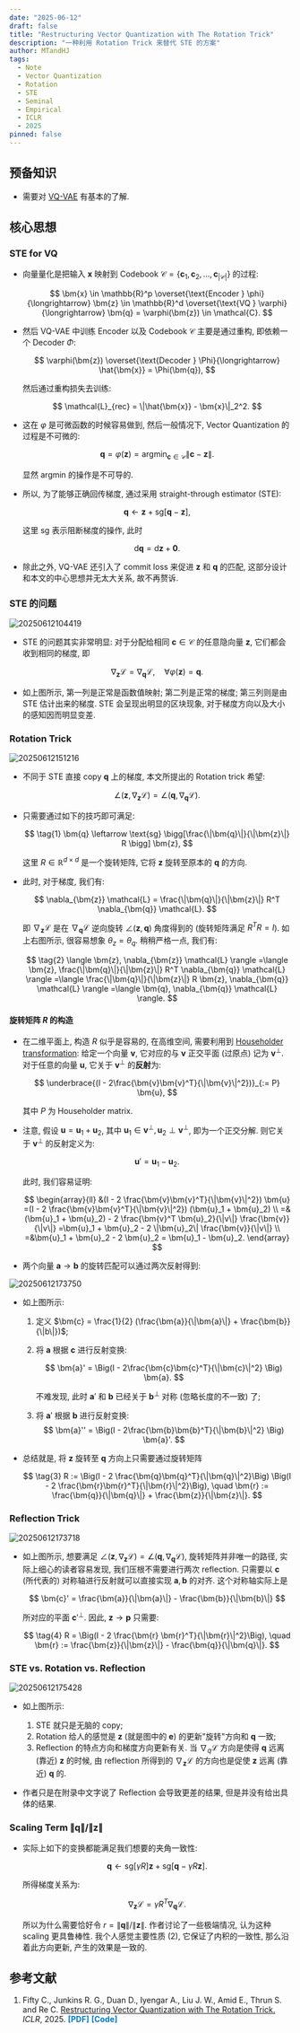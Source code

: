 ```yaml
---
date: "2025-06-12"
draft: false
title: "Restructuring Vector Quantization with The Rotation Trick"
description: "一种利用 Rotation Trick 来替代 STE 的方案"
author: MTandHJ
tags:
  - Note
  - Vector Quantization
  - Rotation
  - STE
  - Seminal
  - Empirical
  - ICLR
  - 2025
pinned: false
---
```



## 预备知识

- 需要对 [VQ-VAE](/posts/vq-vae) 有基本的了解.

## 核心思想


### STE for VQ

- 向量量化是把输入 $\bm{x}$ 映射到 Codebook $\mathcal{C} = \{\bm{c}_1, \bm{c}_2, \ldots, \bm{c}_{|\mathcal{C}|}\}$ 的过程:

    $$
    \bm{x} \in \mathbb{R}^p 
    \overset{\text{Encoder } \phi}{\longrightarrow} \bm{z} \in \mathbb{R}^d
    \overset{\text{VQ } \varphi}{\longrightarrow} \bm{q} = \varphi(\bm{z}) \in \mathcal{C}.
    $$

- 然后 VQ-VAE 中训练 Encoder 以及 Codebook $\mathcal{C}$ 主要是通过重构, 即依赖一个 Decoder $\Phi$:

    $$
    \varphi(\bm{z})
    \overset{\text{Decoder } \Phi}{\longrightarrow} \hat{\bm{x}} = \Phi(\bm{q}),
    $$

    然后通过重构损失去训练:

    $$
    \mathcal{L}_{rec} = \|\hat{\bm{x}} - \bm{x}\|_2^2.
    $$

- 这在 $\varphi$ 是可微函数的时候容易做到, 然后一般情况下, Vector Quantization 的过程是不可微的:

    $$
    \bm{q} = \varphi(\bm{z}) = \text{argmin}_{\bm{c} \in \mathcal{C}}
    \|\bm{c} - \bm{z} \|.
    $$

    显然 $\text{argmin}$ 的操作是不可导的.

- 所以, 为了能够正确回传梯度, 通过采用 straight-through estimator (STE):

    $$
    \bm{q} \leftarrow \bm{z} + \text{sg}[\bm{q} - \bm{z}],
    $$

    这里 $\text{sg}$ 表示阻断梯度的操作, 此时

    $$
    \mathrm{d}\bm{q} = \mathrm{d}\bm{z} + \bm{0}.
    $$

- 除此之外, VQ-VAE 还引入了 commit loss 来促进 $\bm{z}$ 和 $\bm{q}$ 的匹配, 这部分设计和本文的中心思想并无太大关系, 故不再赘诉.


### STE 的问题

![20250612104419](https://raw.githubusercontent.com/MTandHJ/blog_source/master/images/20250612104419.png)


- STE 的问题其实非常明显: 对于分配给相同 $\bm{c} \in \mathcal{C}$ 的任意隐向量 $\bm{z}$, 它们都会收到相同的梯度, 即

    $$
    \nabla_{\bm{z}} \mathcal{L}
    = \nabla_{\bm{q}} \mathcal{L},
    \quad \forall \varphi(\bm{z}) = \bm{q}.
    $$

- 如上图所示, 第一列是正常是函数值映射; 第二列是正常的梯度; 第三列则是由 STE 估计出来的梯度. STE 会呈现出明显的区块现象, 对于梯度方向以及大小的感知因而明显变差.


### Rotation Trick


![20250612151216](https://raw.githubusercontent.com/MTandHJ/blog_source/master/images/20250612151216.png)

- 不同于 STE 直接 copy $\bm{q}$ 上的梯度, 本文所提出的 Rotation trick 希望:

    $$
    \angle (\bm{z}, \nabla_{\bm{z}} \mathcal{L})
    =\angle (\bm{q}, \nabla_{\bm{q}} \mathcal{L}).
    $$

- 只需要通过如下的技巧即可满足:

    $$
    \tag{1}
    \bm{q} \leftarrow \text{sg} \bigg[\frac{\|\bm{q}\|}{\|\bm{z}\|} R \bigg] \bm{z},
    $$

    这里 $R \in \mathbb{R}^{d \times d}$ 是一个旋转矩阵, 它将 $\bm{z}$ 旋转至原本的 $\bm{q}$ 的方向.

- 此时, 对于梯度, 我们有:

    $$
    \nabla_{\bm{z}} \mathcal{L} = \frac{\|\bm{q}\|}{\|\bm{z}\|} R^T \nabla_{\bm{q}} \mathcal{L}.
    $$

    即 $\nabla_{\bm{z}} \mathcal{L}$ 是在 $\nabla_{\bm{q}} \mathcal{L}$ 逆向旋转 $\angle (\bm{z}, \bm{q})$ 角度得到的 (旋转矩阵满足 $R^T R = I$). 如上右图所示, 很容易想象 $\theta_z = \theta_q$. 稍稍严格一点, 我们有:

    $$
    \tag{2}
    \langle \bm{z}, \nabla_{\bm{z}} \mathcal{L} \rangle
    =\langle \bm{z}, \frac{\|\bm{q}\|}{\|\bm{z}\|} R^T \nabla_{\bm{q}} \mathcal{L} \rangle
    =\langle \frac{\|\bm{q}\|}{\|\bm{z}\|} R \bm{z}, \nabla_{\bm{q}} \mathcal{L} \rangle
    =\langle \bm{q}, \nabla_{\bm{q}} \mathcal{L} \rangle.
    $$


#### 旋转矩阵 $R$ 的构造

- 在二维平面上, 构造 $R$ 似乎是容易的, 在高维空间, 需要利用到 [Householder transformation](https://en.wikipedia.org/wiki/Householder_transformation): 给定一个向量 $\bm{v}$, 它对应的与 $\bm{v}$ 正交平面 (过原点) 记为 $\bm{v}^{\perp}$. 对于任意的向量 $\bm{u}$, 它关于 $\bm{v}^{\perp}$ 的**反射**为:

    $$
    \underbrace{(I - 2\frac{\bm{v}\bm{v}^T}{\|\bm{v}\|^2})}_{:= P} \bm{u},
    $$

    其中 $P$ 为 Householder matrix.

- 注意, 假设 $\bm{u} = \bm{u}_1 + \bm{u}_2$, 其中 $\bm{u}_1 \in \bm{v}^{\perp}, \bm{u}_2 \perp \bm{v}^{\perp}$, 即为一个正交分解. 则它关于 $\bm{v}^{\perp}$ 的反射定义为:

    $$
    \bm{u}' = \bm{u}_1 - \bm{u}_2.
    $$

    此时, 我们容易证明:

    $$
    \begin{array}{ll}
    &(I - 2 \frac{\bm{v}\bm{v}^T}{\|\bm{v}\|^2}) \bm{u}
    =(I - 2 \frac{\bm{v}\bm{v}^T}{\|\bm{v}\|^2}) (\bm{u}_1 + \bm{u}_2) \\
    =&(\bm{u}_1 + \bm{u}_2) - 2 \frac{\bm{v}^T \bm{u}_2}{\|v\|} \frac{\bm{v}}{\|v\|}
    =\bm{u}_1 + \bm{u}_2 - 2 \|\bm{u}_2\| \frac{\bm{v}}{\|v\|} \\
    =&\bm{u}_1 + \bm{u}_2 - 2 \bm{u}_2
    = \bm{u}_1 - \bm{u}_2.
    \end{array}
    $$

- 两个向量 $\bm{a} \rightarrow \bm{b}$ 的旋转匹配可以通过两次反射得到:

![20250612173750](https://raw.githubusercontent.com/MTandHJ/blog_source/master/images/20250612173750.png)

- 如上图所示:
    1. 定义 $\bm{c} = \frac{1}{2} (\frac{\bm{a}}{\|\bm{a}\|} + \frac{\bm{b}}{\|b\|})$;
    2. 将 $\bm{a}$ 根据 $\bm{c}$ 进行反射变换:

        $$
        \bm{a}' = \Big(I - 2\frac{\bm{c}\bm{c}^T}{\|\bm{c}\|^2} \Big) \bm{a}.
        $$

        不难发现, 此时 $\bm{a}'$ 和 $\bm{b}$ 已经关于 $\bm{b}^{\perp}$ 对称 (忽略长度的不一致) 了;
    3. 将 $\bm{a}'$ 根据 $\bm{b}$ 进行反射变换:
        $$
        \bm{a}'' = \Big(I - 2\frac{\bm{b}\bm{b}^T}{\|\bm{b}\|^2} \Big) \bm{a}'.
        $$

- 总结就是, 将 $\bm{z}$ 旋转至 $\bm{q}$ 方向上只需要通过旋转矩阵

    $$
    \tag{3}
    R := \Big(I - 2 \frac{\bm{q}\bm{q}^T}{\|\bm{q}\|^2}\Big)
    \Big(I - 2 \frac{\bm{r}\bm{r}^T}{\|\bm{r}\|^2}\Big), \quad \bm{r} := \frac{\bm{q}}{\|\bm{q}\|} + \frac{\bm{z}}{\|\bm{z}\|}.
    $$

### Reflection Trick


![20250612173718](https://raw.githubusercontent.com/MTandHJ/blog_source/master/images/20250612173718.png)

- 如上图所示, 想要满足 $\angle (\bm{z}, \nabla_{\bm{z}} \mathcal{L}) = \angle( \bm{q}, \nabla_{\bm{q}} \mathcal{L})$, 旋转矩阵并非唯一的路径, 实际上细心的读者容易发现, 我们压根不需要进行两次 reflection. 只需要以 $\bm{c}$ (所代表的) 对称轴进行反射就可以直接实现 $\bm{a}, \bm{b}$ 的对齐. 这个对称轴实际上是

    $$
    \bm{c}' = \frac{\bm{a}}{\|\bm{a}\|} - \frac{\bm{b}}{\|\bm{b}\|}
    $$

    所对应的平面 ${\bm{c}'}^{\perp}$. 因此, $\bm{z} \rightarrow \bm{p}$ 只需要:

    $$
    \tag{4}
    R = \Big(I - 2 \frac{\bm{r} \bm{r}^T}{\|\bm{r}\|^2}\Big), \quad \bm{r} := \frac{\bm{z}}{\|\bm{z}\|} - \frac{\bm{q}}{\|\bm{q}\|}.
    $$

### STE vs. Rotation vs. Reflection

![20250612175428](https://raw.githubusercontent.com/MTandHJ/blog_source/master/images/20250612175428.png)


- 如上图所示:
    1. STE 就只是无脑的 copy;
    2. Rotation 给人的感觉是 $\bm{z}$ (就是图中的 $\bm{e}$) 的更新"旋转"方向和 $\bm{q}$ 一致;
    3. Reflection 的特点方向和梯度方向更新有关. 当 $\nabla_q \mathcal{L}$ 方向是使得 $\bm{q}$ 远离 (靠近) $\bm{z}$ 的时候, 由 reflection 所得到的 $\nabla_{\bm{z}} \mathcal{L}$ 的方向也是促使 $\bm{z}$ 远离 (靠近) $\bm{q}$ 的.

- 作者只是在附录中文字说了 Reflection 会导致更差的结果, 但是并没有给出具体的结果.


### Scaling Term $\|\bm{q}\| / \|\bm{z}\|$

- 实际上如下的变换都能满足我们想要的夹角一致性:

    $$
    \bm{q} \leftarrow \text{sg}[\gamma R] \bm{z} + \text{sg}[\bm{q} - \gamma R \bm{z}].
    $$

    所得梯度关系为:

    $$
    \nabla_{\bm{z}} \mathcal{L} = \gamma R^T \nabla_{\bm{q}} \mathcal{L}.
    $$

    所以为什么需要恰好令 $r=\|\bm{q}\| / \|\bm{z}\|$. 作者讨论了一些极端情况, 认为这种 scaling 更具鲁棒性. 我个人感觉主要性质 (2), 它保证了内积的一致性, 那么沿着此方向更新, 产生的效果是一致的.



## 参考文献

<ol class="reference">
  <li>
    Fifty C., Junkins R. G., Duan D., Iyengar A., Liu J. W., Amid E.,
    Thrun S. and Re C.
    <u>Restructuring Vector Quantization with The Rotation Trick.</u>
    <i>ICLR</i>, 2025.
    <a href="https://arxiv.org/abs/2410.06424" style="color: #007acc; font-weight: bold; text-decoration: none;">[PDF]</a>
    <a href="https://github.com/cfifty/rotation_trick" style="color: #007acc; font-weight: bold; text-decoration: none;">[Code]</a>
  </li>
  <!-- 添加更多文献条目 -->
</ol>

